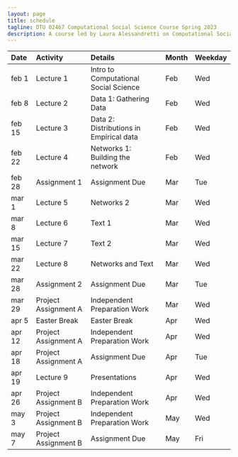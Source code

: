 ```yaml
---
layout: page
title: schedule
tagline: DTU 02467 Computational Social Science Course Spring 2023
description: A course led by Laura Alessandretti on Computational Social Science
---
```




| Date        | Activity                     | Details                    |     Month     |    Weekday     |
| :---        |    :---                   |    :---                 |          :--- |           :--- |
| feb 1       | Lecture 1                   | Intro to Computational Social Science      | Feb           |      Wed       |
| feb 8       | Lecture 2                   | Data 1: Gathering Data                     | Feb           |      Wed       |
| feb 15      | Lecture 3                   | Data 2: Distributions in Empirical data                    | Feb           |      Wed       |
| feb 22      | Lecture 4                   | Networks 1: Building the network       | Feb           |      Wed       |
| feb 28      | Assignment 1                | Assignment Due                    | Mar           |      Tue       |
| mar 1       | Lecture 5                   | Networks 2                   | Mar           |      Wed       |
| mar 8       | Lecture 6                   | Text 1                     | Mar           |      Wed       |
| mar 15      | Lecture 7                   | Text 2                   | Mar           |      Wed       |
| mar 22      | Lecture 8                   | Networks and Text                    | Mar           |      Wed       |
| mar 28      | Assignment 2                | Assignment Due                    | Mar           |      Tue       |
| mar 29      | Project Assignment A        |Independent Preparation Work| Mar           |      Wed       |
| apr 5       | Easter Break                | Easter Break                    | Apr           |      Wed       |
| apr 12      | Project Assignment A        |Independent Preparation Work| Apr           |      Wed       |
| apr 18      | Project Assignment A        | Assignment Due                    | Apr           |      Tue       |
| apr 19      | Lecture 9                   | Presentations              | Apr           |      Wed       |
| apr 26      | Project Assignment B        |Independent Preparation Work| Apr           |      Wed       |
| may 3       | Project Assignment B        |Independent Preparation Work| May           |      Wed       |
| may 7       | Project Assignment B        | Assignment Due             | May           |      Fri       |
